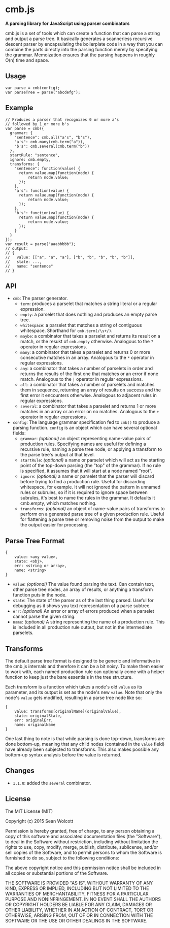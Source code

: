 # cmb.js
**A parsing library for JavaScript using parser combinators**

cmb.js is a set of tools which can create a function that can parse a string and
output a parse tree. It basically generates a scannerless recursive descent
parser by encapsulating the boilerplate code in a way that you can combine the
parts directly into the parsing function merely by specifying the grammar.
Memoization ensures that the parsing happens in roughly O(n) time and space.

## Usage

    var parse = cmb(config);
    var parseTree = parse("abcdefg");

## Example

    // Produces a parser that recognizes 0 or more a's
    // followed by 1 or more b's
    var parse = cmb({
      grammar: {
        "sentence": cmb.all("a's", "b's"),
        "a's": cmb.many(cmb.term("a")),
        "b's": cmb.several(cmb.term("b"))
      },
      startRule: "sentence",
      ignore: cmb.empty,
      transforms: {
        "sentence": function(value) {
          return value.map(function(node) {
	          return node.value;
          });
        },
        "a's": function(value) {
          return value.map(function(node) {
	          return node.value;
          });
        },
        "b's": function(value) {
          return value.map(function(node) {
	          return node.value;
          });
        }
      }
    });
    var result = parse("aaabbbbb");
    // output:
    // {
    //   value: [["a", "a", "a"], ["b", "b", "b", "b", "b"]],
    //   state: ...,
    //   name: "sentence"
    // }


## API

- `cmb`: The parser generator.
  - `term`:  produces a parselet that matches a string literal or a regular
  expression.
  - `empty`: a parselet that does nothing and produces an empty parse tree.
  - `whitespace`: a parselet that matches a string of contiguous whitespace.
  Shorthand for `cmb.term(/\s+/)`.
  - `maybe`: a combinator that takes a parselet and returns its result on a
  match, or the resukt of `cmb.empty` otherwise. Analogous to the `?` operator
  in regular expressions.
  - `many`: a combinator that takes a parselet and returns 0 or more
  consecutive matches in an array. Analogous to the `*` operator in regular
  expressions.
  - `any`: a combinator that takes a number of parselets in order and returns
  the results of the first one that matches or an error if none match.
  Analogous to the `|` operator in regular expressions.
  - `all`: a combinator that takes a number of parselets and matches them in
  sequence, returning an array of results on success and the first error it
  encounters otherwise. Analogous to adjacent rules in regular expressions.
  - `several`: a combinator that takes a parselet and returns 1 or more matches
  in an array or an error on no matches. Analogous to the `+` operator in regular
  expressions.
- `config`: The language grammar specification fed to `cmb()` to produce a
parsing function. `config` is an object which can have several optional fields:
  - `grammar`: *(optional)* an object representing name-value pairs of
  production rules. Specifying names are useful for defining a recursive rule,
  naming a parse tree node, or applying a transform to the parse tree's output at
  that level.
  - `startRule`: *(optional)* a name or parselet which will act as the starting
  point of the top-down parsing (the "top" of the grammar). If no rule is
  specified, it assumes that it will start at a node named "root".
  - `ignore`: *(optional)* a name or parselet that the parser will discard
  before trying to find a production rule. Useful for discarding whitespace,
  for example. It will not ignored the pattern in unnamed rules or subrules, so
  if it is required to ignore space between subrules, it's best to name the
  rules in the grammar. It defaults it cmb.empty, which matches nothing.
  - `transforms`: *(optional)* an object of name-value pairs of transforms to
  perform on a generated parse tree of a given production rule. Useful for
  flattening a parse tree or removing noise from the output to make the output
  easier for processing.

## Parse Tree Format

    {
    	value: <any value>,
    	state: <obj>,
    	err: <string or array>,
    	name: <string>
    }

 - `value`: *(optional)* The value found parsing the text. Can contain text,
 other parse tree nodes, an array of results, or anything a transform function
 puts in the node.
 - `state`: The state of the parser as of the last thing parsed. Useful for
 debugging as it shows you text representation of a parse subtree.
 - `err`: *(optional)* An error or array of errors produced when a parselet
 cannot parse the given string.
 - `name`: *(optional)* A string representing the name of a production rule.
 This is included in all production rule output, but not in the intermediate
 parselets.

## Transforms
The default parse tree format is designed to be generic and informative in the
cmb.js internals and therefore it can be a bit noisy. To make them easier to
work with, each named production rule can optionally come with a helper function
to keep just the bare essentials in the tree structure.

Each transform is a function which takes a node's old `value` as its parameter,
and its output is set as the node's new `value`.  Note that only the node's
`value` gets modified, resulting in a parse tree node like so:

    {
	    value: transforms[originalName](originalValue),
	    state: originalState,
	    err: originalErr,
	    name: originalName
    }
One last thing to note is that while parsing is done top-down, transforms are
done bottom-up, meaning that any child nodes (contained in the `value` field)
have already been subjected to transforms. This also makes possible any
bottom-up syntax analysis before the value is returned.

## Changes
- `1.1.0`: added the `several` combinator.

## License
The MIT License (MIT)

Copyright (c) 2015 Sean Wolcott

Permission is hereby granted, free of charge, to any person obtaining a copy of
this software and associated documentation files (the "Software"), to deal in
the Software without restriction, including without limitation the rights to
use, copy, modify, merge, publish, distribute, sublicense, and/or sell copies of
the Software, and to permit persons to whom the Software is furnished to do so,
subject to the following conditions:

The above copyright notice and this permission notice shall be included in all
copies or substantial portions of the Software.

THE SOFTWARE IS PROVIDED "AS IS", WITHOUT WARRANTY OF ANY KIND, EXPRESS OR
IMPLIED, INCLUDING BUT NOT LIMITED TO THE WARRANTIES OF MERCHANTABILITY, FITNESS
FOR A PARTICULAR PURPOSE AND NONINFRINGEMENT. IN NO EVENT SHALL THE AUTHORS OR
COPYRIGHT HOLDERS BE LIABLE FOR ANY CLAIM, DAMAGES OR OTHER LIABILITY, WHETHER
IN AN ACTION OF CONTRACT, TORT OR OTHERWISE, ARISING FROM, OUT OF OR IN
CONNECTION WITH THE SOFTWARE OR THE USE OR OTHER DEALINGS IN THE SOFTWARE.
